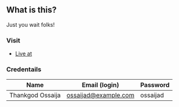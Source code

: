 ## What is this?

Just you wait folks!

### Visit ###
* [Live at](https://wes-stores-tcaesqhjgm.now.sh/)

### Credentails ###

|Name|Email (login)|Password|
|---|---|---|
|Thankgod Ossaija|ossaijad@example.com|ossaijad|
